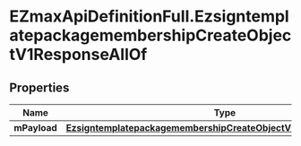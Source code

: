 # EZmaxApiDefinitionFull.EzsigntemplatepackagemembershipCreateObjectV1ResponseAllOf

## Properties

Name | Type | Description | Notes
------------ | ------------- | ------------- | -------------
**mPayload** | [**EzsigntemplatepackagemembershipCreateObjectV1ResponseMPayload**](EzsigntemplatepackagemembershipCreateObjectV1ResponseMPayload.md) |  | 


